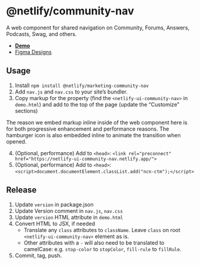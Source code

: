 # @netlify/community-nav

A web component for shared navigation on Community, Forums, Answers, Podcasts, Swag, and others.

* [**Demo**](https://netlify-ui-community-nav.netlify.app/demo.html)
* [Figma Designs](https://www.figma.com/file/D7YIl02a4P2W0LKur2Nxbw/Community-2.0---navigation?node-id=112%3A5&viewport=-849%2C-3011%2C1)

## Usage

1. Install `npm install @netlify/marketing-community-nav`
2. Add `nav.js` and `nav.css` to your site’s bundler.
3. Copy markup for the property (find the `<netlify-ui-community-nav>` in `demo.html`) and add to the top of the page (update the “Customize” sections)

The reason we embed markup inline inside of the web component here is for both progressive enhancement and performance reasons. The hamburger icon is also embedded inline to animate the transition when opened.

4. (Optional, performance) Add to `<head>`: `<link rel="preconnect" href="https://netlify-ui-community-nav.netlify.app/">`
5. (Optional, performance) Add to `<head>`: `<script>document.documentElement.classList.add("ncn-ctm");</script>`

## Release

1. Update `version` in package.json
2. Update Version comment in `nav.js`, `nav.css`
3. Update `version` HTML attribute in `demo.html`
4. Convert HTML to JSX, if needed
	* Translate any `class` attributes to `className`. Leave `class` on root `<netlify-ui-community-nav>` element as is.
	* Other attributes with a `-` will also need to be translated to camelCase: e.g. `stop-color` to `stopColor`, `fill-rule` to `fillRule`.
5. Commit, tag, push.